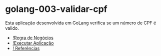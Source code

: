# golang-003-validar-cpf

Esta aplicação desenvolvida em GoLang verifica se um número de CPF é valido.

- [!Regra de Negócios](guide/regra-negocio.md)
- [!Executar Aplicação](guide/executar-aplicação.md)
- [! Referências ](guide/referencia.md)



